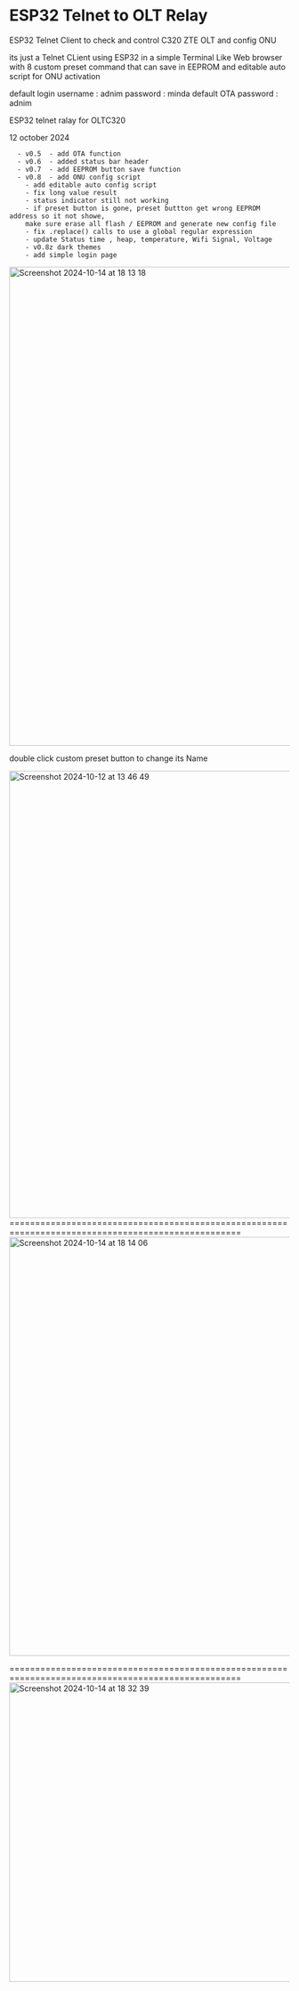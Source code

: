 # ESP32 Telnet to OLT Relay
ESP32 Telnet Client to check and control C320 ZTE OLT and config ONU 

its just a Telnet CLient using ESP32 in a simple Terminal Like Web browser
with 8 custom preset command that can save in EEPROM and editable auto script for ONU activation

default login username : adnim password : minda
default OTA password : adnim

  ESP32 telnet ralay for OLTC320  
  
  12 october 2024

      - v0.5  - add OTA function
      - v0.6  - added status bar header
      - v0.7  - add EEPROM button save function
      - v0.8  - add ONU config script
		- add editable auto config script
		- fix long value result
		- status indicator still not working
		- if preset button is gone, preset buttton get wrong EEPROM address so it not showe,
		make sure erase all flash / EEPROM and generate new config file
  		- fix .replace() calls to use a global regular expression
		- update Status time , heap, temperature, Wifi Signal, Voltage
		- v0.8z dark themes      
		- add simple login page

 

<img width="861" alt="Screenshot 2024-10-14 at 18 13 18" src="https://github.com/user-attachments/assets/251b92bf-3a9d-429d-91db-714c1390021e">

double click custom preset button to change its Name

<img width="804" alt="Screenshot 2024-10-12 at 13 46 49" src="https://github.com/user-attachments/assets/535c8be3-57e3-442d-b510-92ca92ecfe40">
===================================================================================================

<img width="753" alt="Screenshot 2024-10-14 at 18 14 06" src="https://github.com/user-attachments/assets/9afcaf44-0f1d-4b70-a5ff-99d40d9b739b">

===================================================================================================
<img width="538" alt="Screenshot 2024-10-14 at 18 32 39" src="https://github.com/user-attachments/assets/5ffc9dcd-e212-41c7-a547-c1b30cdef244">




